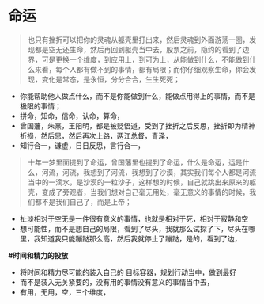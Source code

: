 # 命运



> 也只有挫折可以把你的灵魂从躯壳里打出来，然后灵魂到外面游荡一圈，发现都是空无还生命，然后再回到躯壳当中去，股票之前，隐约的看到了边界，可是更换一个维度，到应用上，到可为上，从能做到什么，不能做到什么来看，每个人都有做不到的事情，都有局限；而你仔细观察生命，你会发现，变化是常态，是永恒，分分合合，生生死死；

* 你能帮助他人做点什么，而不是你能做到什么，能做点用得上的事情，而不是极限的事情；
* 拼命，知命，信命，认命，算命，
* 曾国藩，朱熹，王阳明，都是被贬悟道，受到了挫折之后反思，挫折即为精神折损，然后思，然后再次上路，两江总督，青泽，
* 知行合一，谦虚，日日反思，言行合一，

> 十年一梦里面提到了命运，曾国藩里也提到了命运，什么是命运，运是什么，河流，河流，我想到了河流，我想到了沙漠，其实我们每个人都是河流当中的一滴水，是沙漠的一粒沙子，这样想的时候，自己就跳出来原来的躯壳，变成了旁观者，当我们想对自己毫无用处，毫无意义的事情的时候，我们都不是我们自己了，而是上帝；

* 扯淡相对于空无是一件很有意义的事情，也就是相对于死，相对于寂静和空
* 想可能性，而不是想自己的局限，看到了尽头，我就那么试探了下，尽头在哪里，我知道我只能蹦跶那么高，然后我就停止了蹦跶，是的，看到了边，

**\#时间和精力的投放**

* 将时间和精力尽可能的装入自己的 目标容器，规划行动当中，做到最好
* 而不是装入无关紧要的，没有用的事情没有意义的事情当中去，
* 有用，无用，空，三个维度，


